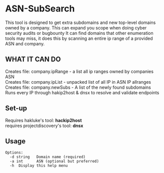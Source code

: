 <h1>ASN-SubSearch</h1>
This tool is designed to get extra subdomains and new top-level domains owned by a company. This can expand you scope when doing cyber security audits or bugbounty
It can find domains that other enumeration tools may miss, it does this by scanning an entire ip range of a provided ASN and company.

<h2>WHAT IT CAN DO</h2>
  Creates file: company.ipRange - a list all ip ranges owned by companies ASN<br>
  Creates file: company.ipList - unpacked list of all IP in ASN IP allranges<br>
  Creates file: company.newSubs - A list of the newly found subdomains<br>
  Runs every IP through hakip2host & dnsx to resolve and validate endpoints<br>

<h2>Set-up</h2>
Requires hakluke's tool: <b>hackip2host</b><br>
requires projectdiscovery's tool: <b>dnsx</b>

<h2>Usage</h2>
<code>Options:                      
  -d string   Domain name (required)
  -a int      ASN (optional but preferred)
  -h  Display this help menu</code>
